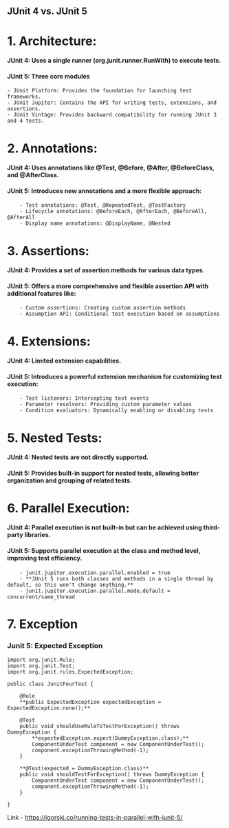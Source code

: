 ## JUnit 4 vs. JUnit 5

# 1. Architecture:
#### JUnit 4: Uses a single runner (org.junit.runner.RunWith) to execute tests.
#### JUnit 5: Three core modules
    - JUnit Platform: Provides the foundation for launching test frameworks.
    - JUnit Jupiter: Contains the API for writing tests, extensions, and assertions.
    - JUnit Vintage: Provides backward compatibility for running JUnit 3 and 4 tests.
# 2. Annotations:
#### JUnit 4: Uses annotations like @Test, @Before, @After, @BeforeClass, and @AfterClass.

#### JUnit 5: Introduces new annotations and a more flexible approach:

        - Test annotations: @Test, @RepeatedTest, @TestFactory
        - Lifecycle annotations: @BeforeEach, @AfterEach, @BeforeAll, @AfterAll
        - Display name annotations: @DisplayName, @Nested
# 3. Assertions:
#### JUnit 4: Provides a set of assertion methods for various data types.

#### JUnit 5: Offers a more comprehensive and flexible assertion API with additional features like:

        - Custom assertions: Creating custom assertion methods
        - Assumption API: Conditional test execution based on assumptions
# 4. Extensions:
#### JUnit 4: Limited extension capabilities.

#### JUnit 5: Introduces a powerful extension mechanism for customizing test execution:

        - Test listeners: Intercepting test events
        - Parameter resolvers: Providing custom parameter values
        - Condition evaluators: Dynamically enabling or disabling tests
# 5. Nested Tests:
#### JUnit 4: Nested tests are not directly supported.
#### JUnit 5: Provides built-in support for nested tests, allowing better organization and grouping of related tests.
# 6. Parallel Execution:
#### JUnit 4: Parallel execution is not built-in but can be achieved using third-party libraries.
#### JUnit 5: Supports parallel execution at the class and method level, improving test efficiency.  
        - junit.jupiter.execution.parallel.enabled = true
        - **JUnit 5 runs both classes and methods in a single thread by default, so this won't change anything.**
        - junit.jupiter.execution.parallel.mode.default = concurrent/same_thread

# 7. Exception
### Junit 5: Expected Exception 

```
import org.junit.Rule;
import org.junit.Test;
import org.junit.rules.ExpectedException;

public class JunitFourTest {

    @Rule
    **public ExpectedException expectedException = ExpectedException.none();**

    @Test
    public void shouldUseRuleToTestForException() throws DummyException {
        **expectedException.expect(DummyException.class);**
        ComponentUnderTest component = new ComponentUnderTest();
        component.exceptionThrowingMethod(-1);
    }

    **@Test(expected = DummyException.class)**
    public void shouldTestForException() throws DummyException {
        ComponentUnderTest component = new ComponentUnderTest();
        component.exceptionThrowingMethod(-1);
    }

}

```




Link - https://igorski.co/running-tests-in-parallel-with-junit-5/        
